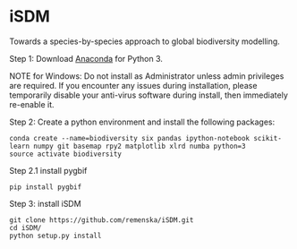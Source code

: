 # iSDM
Towards a species-by-species approach to global biodiversity modelling.


Step 1: Download [Anaconda](https://www.continuum.io/downloads) for Python 3.

NOTE for Windows:
Do not install as Administrator unless admin privileges are required. If you encounter any issues during installation, please temporarily disable your anti-virus software during install, then immediately re-enable it.

Step 2: Create a python environment and install the following packages:
```
conda create --name=biodiversity six pandas ipython-notebook scikit-learn numpy git basemap rpy2 matplotlib xlrd numba python=3
source activate biodiversity
```

Step 2.1 install pygbif
```
pip install pygbif
```

Step 3: install iSDM 
```
git clone https://github.com/remenska/iSDM.git
cd iSDM/
python setup.py install
```


